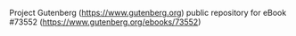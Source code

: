 Project Gutenberg (https://www.gutenberg.org) public repository for eBook #73552 (https://www.gutenberg.org/ebooks/73552)
